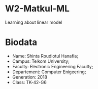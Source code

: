 # W2-Matkul-ML
Learning about linear model

# Biodata
- Name: Shinta Roudlotul Hanafia;
- Campus: Telkom University;
- Faculty: Electronic Engineering Faculty;
- Departement: Computer Enigeering;
- Generation: 2018
- Class: TK-42-G6
